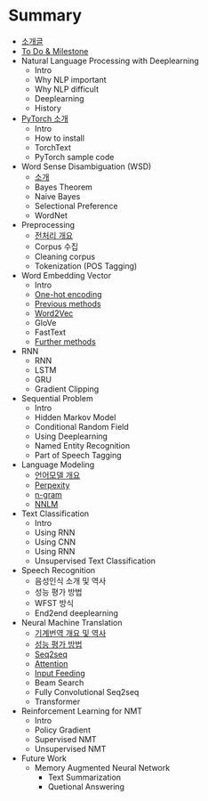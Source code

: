 # Summary

* [소개글](README.md)
* [To Do & Milestone](to-do-and-milestone.md)
* Natural Language Processing with Deeplearning
  * Intro
  * Why NLP important
  * Why NLP difficult
  * Deeplearning
  * History
* [PyTorch 소개](pytorch-c18c-ac1c.md)
  * Intro
  * How to install
  * TorchText
  * PyTorch sample code
* Word Sense Disambiguation \(WSD\)
  * [소개](word-sense-disambiguation.md)
  * Bayes Theorem
  * Naive Bayes
  * Selectional Preference
  * WordNet
* Preprocessing
  * [전처리 개요](c804-cc98-b9ac-ac1c-c694.md)
  * Corpus 수집
  * Cleaning corpus
  * Tokenization \(POS Tagging\)
* Word Embedding Vector
  * Intro
  * [One-hot encoding](one-hot-encoding.md)
  * [Previous methods](previous-methods.md)
  * [Word2Vec](word2vec.md)
  * GloVe
  * FastText
  * [Further methods](further-methods.md)
* RNN
  * RNN
  * LSTM
  * GRU
  * Gradient Clipping
* Sequential Problem
  * Intro
  * Hidden Markov Model
  * Conditional Random Field
  * Using Deeplearning
  * Named Entity Recognition
  * Part of Speech Tagging
* Language Modeling
  * [언어모델 개요](c5b8-c5b4-baa8-b378-ac1c-c694.md)
  * [Perpexity](perpexity.md)
  * [n-gram](n-gram.md)
  * [NNLM](nnlm.md)
* Text Classification
  * Intro
  * Using RNN
  * Using CNN
  * Using RNN
  * Unsupervised Text Classification
* Speech Recognition
  * 음성인식 소개 및 역사
  * 성능 평가 방법
  * WFST 방식
  * End2end deeplearning
* Neural Machine Translation
  * [기계번역 개요 및 역사](ae30-acc4-bc88-c5ed-ac1c-c694-bc0f-c5ed-c0ac.md)
  * [성능 평가 방법](c131-b2a5-d3c9-ac00-bc29-bc95.md)
  * [Seq2seq](seq2seq.md)
  * [Attention](attention.md)
  * [Input Feeding](input-feeding.md)
  * Beam Search
  * Fully Convolutional Seq2seq
  * Transformer
* Reinforcement Learning for NMT
  * Intro
  * Policy Gradient
  * Supervised NMT
  * Unsupervised NMT
* Future Work
  * Memory Augmented Neural Network
    * Text Summarization
    * Quetional Answering

